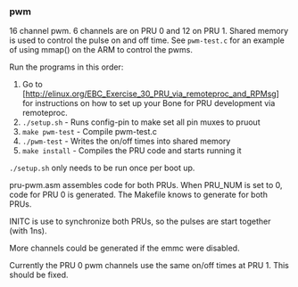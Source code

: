 ### pwm
16 channel pwm.  6 channels are on PRU 0 and 12 on PRU 1.  Shared memory is used to control the pulse on and off time. See `pwm-test.c` for an example of using mmap() on the ARM to control the pwms.

Run the programs in this order:

1.  Go to [http://elinux.org/EBC_Exercise_30_PRU_via_remoteproc_and_RPMsg] for instructions on how to set up your Bone for PRU development via remoteproc.
2.  `./setup.sh`  - Runs config-pin to make set all pin muxes to pruout
2.  `make pwm-test`   - Compile pwm-test.c
3.  `./pwm-test`      - Writes the on/off times into shared memory
4.  `make install`    - Compiles the PRU code and starts running it
 
`./setup.sh` only needs to be run once per boot up.

pru-pwm.asm assembles code for both PRUs.  When PRU_NUM is set to 0, code for PRU 0 is generated.  The Makefile knows to generate for both PRUs.

INITC is use to synchronize both PRUs, so the pulses are start together (with 1ns).

More channels could be generated if the emmc were disabled.

Currently the PRU 0 pwm channels use the same on/off times at PRU 1.  This should be fixed.
